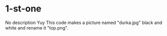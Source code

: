 # 1-st-one
No description
Yuy
This code makes a picture named "durka.jpg" black and white and rename it "top.png".